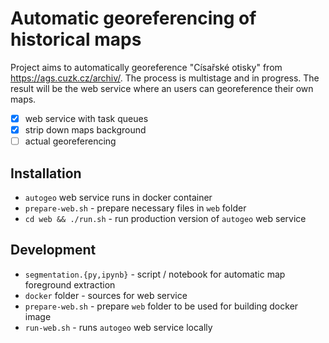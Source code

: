 # Automatic georeferencing of historical maps

Project aims to automatically georeference "Císařské otisky" from https://ags.cuzk.cz/archiv/. The process is multistage and in progress. The result will be the web service where an users can georeference their own maps.

 * [x] web service with task queues
 * [x] strip down maps background
 * [ ] actual georeferencing

## Installation

 * `autogeo` web service runs in docker container
 * `prepare-web.sh` - prepare necessary files in `web` folder
 * `cd web && ./run.sh` - run production version of `autogeo` web service

## Development
 * `segmentation.{py,ipynb}` - script / notebook for automatic map foreground extraction
 * `docker` folder - sources for web service
 * `prepare-web.sh` - prepare `web` folder to be used for building docker image
 * `run-web.sh` - runs `autogeo` web service locally
